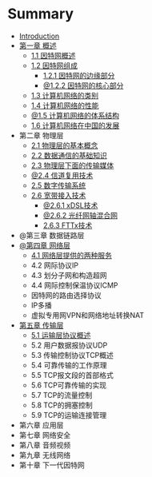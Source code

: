# Summary

* [Introduction](README.md)
* [第一章 概述](chapter1.md)
    * [1.1 因特网概述](因特网概述.md)
    * [1.2 因特网组成](12-因特网组成.md)
        * [1.2.1 因特网的边缘部分](121-因特网的边缘部分.md)
        * [@1.2.2 因特网的核心部分](122-因特网的核心部分.md)
    * [1.3 计算机网络的类别](13-计算机网络的类别.md)
    * [1.4 计算机网络的性能](14-计算机网络的性能.md)
    * [@1.5 计算机网络的体系结构](15-计算机网络的体系结构.md)
    * [1.6 计算机网络在中国的发展](16-计算机网络在中国的发展.md)
* 第二章 物理层
    * [2.1 物理层的基本概念](21-物理层的基本概念.md)
    * [2.2 数据通信的基础知识](22-数据通信的基础知识.md)
    * [2.3 物理层下面的传输媒体](23-物理层下面的传输媒体.md)
    * [@2.4 信道复用技术](24-信道复用技术.md)
    * [2.5 数字传输系统](25-数字传输系统.md)
    * [2.6 宽带接入技术](26-宽带接入技术.md)
        * [@2.6.1 xDSL技术](261-xdsl技术.md)
        * [@2.6.2 光纤网轴混合网](262-光纤网轴混合网.md)
        * [2.6.3 FTTx技术](263-fttx技术.md)
* @第三章 数据链路层
* [@第四章 网络层](第四章-网络层.md)
    * [4.1 网络层提供的两种服务](41-网络层提供的两种服务.md)
    * 4.2 网际协议IP
    * 4.3 划分子网和构造超网
    * 4.4 网际控制保温协议ICMP
    * 因特网的路由选择协议
    * IP多播
    * 虚拟专用网VPN和网络地址转换NAT
* [第五章 传输层](第五章-传输层.md)
    * [5.1 运输层协议概述](51-运输层协议概述.md)
    * 5.2 用户数据报协议UDP
    * 5.3 传输控制协议TCP概述
    * 5.4 可靠传输的工作原理
    * 5.5 TCP报文段的首部格式
    * 5.6 TCP可靠传输的实现
    * 5.7 TCP的流量控制
    * 5.8 TCP的拥塞控制
    * 5.9 TCP的运输连接管理
* 第六章 应用层
* 第七章 网络安全
* 第八章 音频视频
* 第九章 无线网络
* 第十章 下一代因特网

